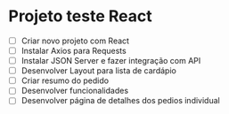 # Projeto teste React

* [ ] Criar novo projeto com React
* [ ] Instalar Axios para Requests
* [ ] Instalar JSON Server e fazer integração com API
* [ ] Desenvolver Layout para lista de cardápio
* [ ] Criar resumo do pedido
* [ ] Desenvolver funcionalidades
* [ ] Desenvolver página de detalhes dos pedios individual